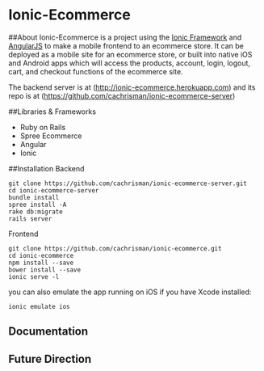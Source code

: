 # Ionic-Ecommerce

##About
Ionic-Ecommerce is a project using the [Ionic Framework](http://ionicframework.com/) and [AngularJS](http://www.angularjs.org) to make a mobile frontend to an ecommerce store.  It can be deployed as a mobile site for an ecommerce store, or built into native iOS and Android apps which will access the products, account, login, logout, cart, and checkout functions of the ecommerce site.

The backend server is at (http://ionic-ecommerce.herokuapp.com) and its repo is at (https://github.com/cachrisman/ionic-ecommerce-server)

##Libraries & Frameworks
- Ruby on Rails
- Spree Ecommerce
- Angular
- Ionic

##Installation
Backend
```
git clone https://github.com/cachrisman/ionic-ecommerce-server.git
cd ionic-ecommerce-server
bundle install
spree install -A
rake db:migrate
rails server
```
Frontend
```
git clone https://github.com/cachrisman/ionic-ecommerce.git
cd ionic-ecommerce
npm install --save
bower install --save
ionic serve -l
```

you can also emulate the app running on iOS if you have Xcode installed:
```
ionic emulate ios
```

## Documentation

## Future Direction
